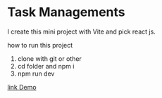 # Task Managements 
I create this mini project with Vite and pick react js.

how to run this project
1. clone with git or other
2. cd folder and npm i
3. npm run dev

[link Demo](https://naay-task-managements.netlify.app/)
